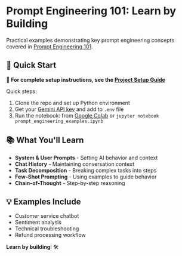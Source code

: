 # Prompt Engineering 101: Learn by Building

Practical examples demonstrating key prompt engineering concepts covered in [Prompt Engineering 101](https://www.aiunpacked.net/p/prompt-engineering-guide).

## 🚀 Quick Start

**📖 For complete setup instructions, see the [Project Setup Guide](../SETUP.md)**

Quick steps:
1. Clone the repo and set up Python environment
2. Get your [Gemini API key](https://aistudio.google.com/) and add to `.env` file
3. Run the notebook: from [Google Colab](https://colab.research.google.com/) or `jupyter notebook prompt_engineering_examples.ipynb`

## 📚 What You'll Learn

- **System & User Prompts** - Setting AI behavior and context
- **Chat History** - Maintaining conversation context
- **Task Decomposition** - Breaking complex tasks into steps
- **Few-Shot Prompting** - Using examples to guide behavior
- **Chain-of-Thought** - Step-by-step reasoning

## 💡 Examples Include

- Customer service chatbot
- Sentiment analysis
- Technical troubleshooting
- Refund processing workflow

**Learn by building**! 🛠️
